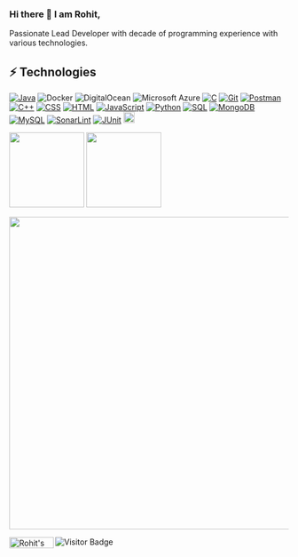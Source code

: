 ### Hi there 👋 I am Rohit,
Passionate Lead Developer with decade of programming experience with various technologies.

## ⚡ Technologies

<p>
    <a href="https://github.com/search?q=user%3ADenverCoder1+language%3Ajava"><img alt="Java" src="https://custom-icon-badges.herokuapp.com/badge/Java-007396.svg?logo=java&logoColor=white"></a>
    <a><img alt="Docker" src="https://img.shields.io/badge/-Docker-black?style=flat-square&logo=docker"></a>
    <a><img alt="DigitalOcean" src="https://img.shields.io/badge/-Digital%20Ocean-darkblue?style=flat-square&logo=digitalocean"></a>
    <a><img alt="Microsoft Azure" src="https://img.shields.io/badge/Microsoft%20Azure-232F7E?style=flat-square&logo=microsoft-azure"></a>
    <a href="https://github.com/search?q=user%3ADenverCoder1+language%3Ac"><img alt="C" src="https://custom-icon-badges.herokuapp.com/badge/C-03599C.svg?logo=c-in-hexagon&logoColor=white"></a>
    <a href="#"><img alt="Git" src="https://img.shields.io/badge/Git-F05033.svg?logo=git&logoColor=white"></a>
    <a href="#"><img alt="Postman" src="https://img.shields.io/badge/Postman-FF6C37?logo=postman&logoColor=white"></a>    
    <a href="https://github.com/search?q=user%3ADenverCoder1+language%3Acpp"><img alt="C++" src="https://custom-icon-badges.herokuapp.com/badge/C++-9C033A.svg?logo=cpp2&logoColor=white"></a>
    <a href="https://github.com/search?q=user%3ADenverCoder1+language%3Acss"><img alt="CSS" src="https://img.shields.io/badge/CSS-1572B6.svg?logo=css3&logoColor=white"></a>
    <a href="https://github.com/search?q=user%3ADenverCoder1+language%3Ahtml"><img alt="HTML" src="https://img.shields.io/badge/HTML-E34F26.svg?logo=html5&logoColor=white"></a>
    <a href="https://github.com/search?q=user%3ADenverCoder1+language%3Ajavascript"><img alt="JavaScript" src="https://img.shields.io/badge/JavaScript-F7DF1E.svg?logo=javascript&logoColor=black"></a>
    <a href="https://github.com/search?q=user%3ADenverCoder1+language%3Apython"><img alt="Python" src="https://img.shields.io/badge/Python-14354C.svg?logo=python&logoColor=white"></a>
    <a href="https://github.com/search?q=user%3ADenverCoder1+language%3Asql"><img alt="SQL" src="https://custom-icon-badges.herokuapp.com/badge/SQL-025E8C.svg?logo=database&logoColor=white"></a>
    <a href="#"><img alt="MongoDB" src ="https://img.shields.io/badge/MongoDB-4ea94b.svg?logo=mongodb&logoColor=white"></a>
    <a href="#"><img alt="MySQL" src="https://img.shields.io/badge/MySQL-00f.svg?logo=mysql&logoColor=white"></a>
    <a href="#"><img alt="SonarLint" src="https://img.shields.io/badge/-SonarLint-CB2029?logo=sonarlint&logoColor=white"></a>
    <a href="#"><img alt="JUnit" src="https://custom-icon-badges.herokuapp.com/badge/JUnit-25A162.svg?logo=check-circle&logoColor=white"></a>
    <a href="#"><img src="https://img.shields.io/badge/Jira-0052CC?style=for-the-badge&logo=Jira&logoColor=white" border-radius="10px" height="20px"></a>
</p>


<div>
  <img height="135px" src="https://github-readme-stats.vercel.app/api?username=rohitkhadse&theme=nord&show_icons=true&hide_title=true&hide_border=true&hide_rank=true&include_all_commits=true&count_private=true&line_height=21">
  <img height="135px" src="https://github-readme-stats.vercel.app/api/top-langs/?username=rohitkhadse&theme=nord&&hide_title=true&hide_border=true&layout=compact&langs_count=8">
</div>

<a><img width="563px" src="https://github-profile-summary-cards.vercel.app/api/cards/profile-details?username=rohitkhadse&theme=nord_bright"/></a>

<a href="https://www.linkedin.com/in/rohitkhadse/">
<img border-radius="3px" align="left" padding-right="0px" margin-right="1%" alt="Rohit's LinkedIn" height="20px" width="80px" src="https://img.shields.io/badge/LinkedIn-0077B5?style=for-the-badge&logo=linkedin&logoColor=white" />
</a>

<a>![Visitor Badge](https://visitor-badge.laobi.icu/badge?page_id=rohitkhadse)</a>
